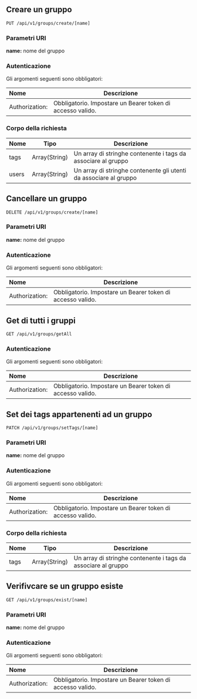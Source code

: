 ## Creare un gruppo
```
PUT /api/v1/groups/create/[name]
```
### Parametri URI
**name:** nome del gruppo

### Autenticazione
Gli argomenti seguenti sono obbligatori:

| Nome           | Descrizione                                                |
| :------------- | ---------------------------------------------------------- |
| Authorization: | Obbligatorio. Impostare un Bearer token di accesso valido. |


### Corpo della richiesta

| Nome  | Tipo          | Descrizione                                                       |
| :---- | ------------- | ----------------------------------------------------------------- |
| tags  | Array(String) | Un array di stringhe contenente i tags da associare al gruppo     |
| users | Array(String) | Un array di stringhe contenente gli utenti da associare al gruppo |


## Cancellare un gruppo
```
DELETE /api/v1/groups/create/[name]
```
### Parametri URI
**name:** nome del gruppo

### Autenticazione
Gli argomenti seguenti sono obbligatori:

| Nome           | Descrizione                                                |
| :------------- | ---------------------------------------------------------- |
| Authorization: | Obbligatorio. Impostare un Bearer token di accesso valido. |

## Get di tutti i gruppi
```
GET /api/v1/groups/getAll
```
### Autenticazione
Gli argomenti seguenti sono obbligatori:

| Nome           | Descrizione                                                |
| :------------- | ---------------------------------------------------------- |
| Authorization: | Obbligatorio. Impostare un Bearer token di accesso valido. |



## Set dei tags appartenenti ad un gruppo

```
PATCH /api/v1/groups/setTags/[name]
```
### Parametri URI
**name:** nome del gruppo

### Autenticazione
Gli argomenti seguenti sono obbligatori:

| Nome           | Descrizione                                                |
| :------------- | ---------------------------------------------------------- |
| Authorization: | Obbligatorio. Impostare un Bearer token di accesso valido. |


### Corpo della richiesta

| Nome  | Tipo          | Descrizione                                                       |
| :---- | ------------- | ----------------------------------------------------------------- |
| tags  | Array(String) | Un array di stringhe contenente i tags da associare al gruppo     |


## Verifivcare se un gruppo esiste

```
GET /api/v1/groups/exist/[name]
```
### Parametri URI
**name:** nome del gruppo

### Autenticazione
Gli argomenti seguenti sono obbligatori:

| Nome           | Descrizione                                                |
| :------------- | ---------------------------------------------------------- |
| Authorization: | Obbligatorio. Impostare un Bearer token di accesso valido. |

